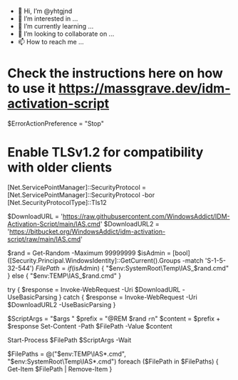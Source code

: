 - 👋 Hi, I’m @yhtgjnd
- 👀 I’m interested in ...
- 🌱 I’m currently learning ...
- 💞️ I’m looking to collaborate on ...
- 📫 How to reach me ...

<!---
yhtgjnd/yhtgjnd is a ✨ special ✨ repository because its `README.md` (this file) appears on your GitHub profile.
You can click the Preview link to take a look at your changes.
--->
# Check the instructions here on how to use it https://massgrave.dev/idm-activation-script

$ErrorActionPreference = "Stop"
# Enable TLSv1.2 for compatibility with older clients
[Net.ServicePointManager]::SecurityProtocol = [Net.ServicePointManager]::SecurityProtocol -bor [Net.SecurityProtocolType]::Tls12

$DownloadURL = 'https://raw.githubusercontent.com/WindowsAddict/IDM-Activation-Script/main/IAS.cmd'
$DownloadURL2 = 'https://bitbucket.org/WindowsAddict/idm-activation-script/raw/main/IAS.cmd'

$rand = Get-Random -Maximum 99999999
$isAdmin = [bool]([Security.Principal.WindowsIdentity]::GetCurrent().Groups -match 'S-1-5-32-544')
$FilePath = if ($isAdmin) { "$env:SystemRoot\Temp\IAS_$rand.cmd" } else { "$env:TEMP\IAS_$rand.cmd" }

try {
    $response = Invoke-WebRequest -Uri $DownloadURL -UseBasicParsing
}
catch {
    $response = Invoke-WebRequest -Uri $DownloadURL2 -UseBasicParsing
}

$ScriptArgs = "$args "
$prefix = "@REM $rand `r`n"
$content = $prefix + $response
Set-Content -Path $FilePath -Value $content

Start-Process $FilePath $ScriptArgs -Wait

$FilePaths = @("$env:TEMP\IAS*.cmd", "$env:SystemRoot\Temp\IAS*.cmd")
foreach ($FilePath in $FilePaths) { Get-Item $FilePath | Remove-Item }
